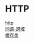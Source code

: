 <!-- docs/_sidebar.md -->

# HTTP

  <a href='#/works/HTTP/http.md'>http</a></br>
  <a href='#/works/HTTP/同源-跨域.md'>同源-跨域</a></br>
  <a href='#/works/HTTP/缓存类.md'>缓存类</a>

  


